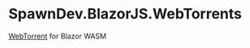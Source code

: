 # SpawnDev.BlazorJS.WebTorrents

[WebTorrent](https://github.com/webtorrent/webtorrent) for Blazor WASM


